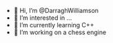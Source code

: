 - 👋 Hi, I’m @DarraghWilliamson
- 👀 I’m interested in ...
- 🌱 I’m currently learning C++
- 💞️ I’m  working on a chess engine

